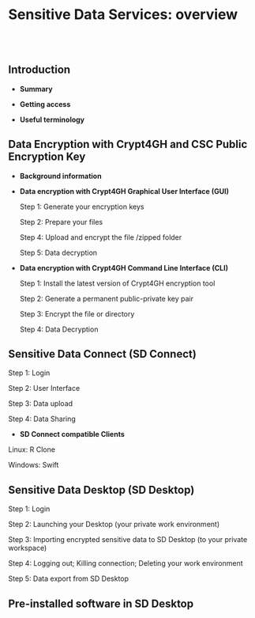 # Sensitive Data Services: overview
&nbsp; 
&nbsp; 
&nbsp; 
&nbsp;   
&nbsp; 
&nbsp; 
&nbsp; 
&nbsp;  
## Introduction
   
   * **Summary**
   
   * **Getting access**
   
   * **Useful terminology**
  
## Data Encryption with Crypt4GH and CSC Public Encryption Key





  * **Background information**
  
  * **Data encryption with Crypt4GH Graphical User Interface (GUI)**

     Step 1: Generate your encryption keys
     
     Step 2: Prepare your files
     
     Step 4: Upload and encrypt the file /zipped folder
     
     Step 5: Data decryption
  
  * **Data encryption with Crypt4GH Command Line Interface (CLI)**
  
     Step 1: Install the latest version of Crypt4GH encryption tool
     
     Step 2:  Generate a permanent public-private key pair
  
     Step 3: Encrypt the file or directory
     
     Step 4: Data Decryption








## Sensitive Data Connect (SD Connect)
   
 Step 1: Login
   
 Step 2: User Interface
   
 Step 3: Data upload 
 
 Step 4: Data Sharing 
       
   * **SD Connect compatible Clients**
   
  Linux: R Clone
       
  Windows: Swift
   
 



## Sensitive Data Desktop (SD Desktop)

  Step 1: Login

  Step 2: Launching your Desktop (your private work environment)

  Step 3: Importing encrypted sensitive data to SD Desktop (to your private workspace)

  Step 4: Logging out; Killing connection; Deleting your work environment

  Step 5: Data export from SD Desktop




## Pre-installed software in SD Desktop




